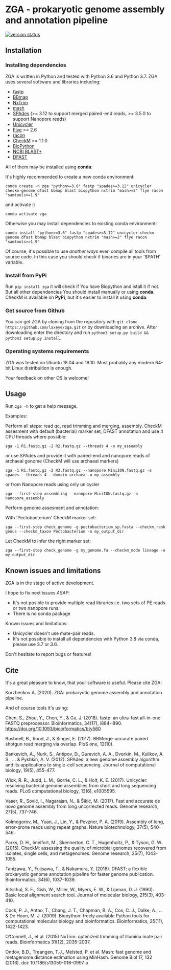 # ZGA - prokaryotic genome assembly and annotation pipeline

[![version status](https://img.shields.io/pypi/v/zga.svg)](https://pypi.python.org/pypi/zga)

## Installation

### Installing dependencies

ZGA is written in Python and tested with Python 3.6 and Python 3.7. ZGA uses several software and libraries including:

* [fastp](https://github.com/OpenGene/fastp)
* [BBmap](https://sourceforge.net/projects/bbmap/)
* [NxTrim](https://github.com/sequencing/NxTrim)
* [mash](https://mash.readthedocs.io/en/latest/)
* [SPAdes](http://cab.spbu.ru/software/spades/) (>= 3.12 to support merged paired-end reads, >= 3.5.0 to support Nanopore reads)
* [Unicycler](https://github.com/rrwick/Unicycler/)
* [Flye](https://github.com/fenderglass/Flye) >= 2.6
* [racon](https://github.com/lbcb-sci/racon)
* [CheckM](https://github.com/Ecogenomics/CheckM) >= 1.1.0
* [BioPython](https://biopython.org/)
* [NCBI BLAST+](https://blast.ncbi.nlm.nih.gov/Blast.cgi)
* [DFAST](https://github.com/nigyta/dfast_core)

All of them may be installed using **conda**:

It's highly recommended to create a new conda environment:

`conda create -n zga "python>=3.6" fastp "spades>=3.12" unicycler checkm-genome dfast bbmap blast biopython nxtrim "mash>=2" flye racon "samtools>=1.9"`

and activate it

`conda activate zga`

Otherwise you may install dependencies to existing conda environment:

`conda install "python>=3.6" fastp "spades>=3.12" unicycler checkm-genome dfast bbmap blast biopython nxtrim "mash>=2" flye racon "samtools>=1.9"`

Of course, it's possible to use *another ways* even compile all tools from source code. In this case you should check if binaries are in your '$PATH' variable.

### Install from PyPi

Run `pip install zga` it will check if You have Biopython and istall it if not. But all other dependencies You should install manually or using **conda**. CheckM is available on **PyPi**, but it's easier to install it using **conda**.

### Get source from Github

You can get ZGA by cloning from the repository with `git clone https://github.com/laxeye/zga.git` or by downloading an archive.
After downloading enter the directory and run `python3 setup.py build && python3 setup.py install`.

### Operating systems requirements

ZGA was tested on Ubuntu 18.04 and 19.10. Most probably any modern 64-bit Linux distribuition is enough.

Your feedback on other OS is welcome!

## Usage

Run `zga -h` to get a help message.

Examples:

Perform all steps: read qc, read trimming and merging, assembly, CheckM assesment with default (bacterial) marker set, DFAST annotation and use 4 CPU threads where possible:

`zga -1 R1.fastq.gz -2 R2.fastq.gz --threads 4 -o my_assembly`

or use SPAdes and provide it with paired-end and nanopore reads of archaeal genome (CheckM will use archaeal markers)

`zga -1 R1.fastq.gz -2 R2.fastq.gz --nanopore MiniION.fastq.gz -a spades --threads 4 --domain archaea -o my_assembly`

or from Nanopore reads using only unicycler

`zga --first-step assembling --nanopore MiniION.fastq.gz -o nanopore_assembly`

Perform genome assesment and annotation:

With 'Pectobacterium' CheckM marker set: 

`zga --first-step check_genome -g pectobacterium_sp.fasta --checkm_rank genus --checkm_taxon Pectobacterium -o my_output_dir`

Let CheckM to infer the right marker set: 

`zga --first-step check_genome -g my_genome.fa --checkm_mode lineage -o my_output_dir`

## Known issues and limitations

ZGA is in the stage of active development.

I hope to fix next issues *ASAP*:

* It's not posible to provide multiple read libraries i.e. two sets of PE reads or two nanopore runs.
* There is no conda package

Known issues and limitations:

* Unicycler doesn't use mate-pair reads.
* It's not possible to install all dependencies with Python 3.8 via conda, please use 3.7 or 3.6.

Don't hesitate to report bugs or features!

## Cite

It's a great pleasure to know, that your software is useful. Please cite ZGA:

Korzhenkov A. (2020). ZGA: prokaryotic genome assembly and annotation pipeline.

And of course tools it's using:

Chen, S., Zhou, Y., Chen, Y., & Gu, J. (2018). fastp: an ultra-fast all-in-one FASTQ preprocessor. Bioinformatics, 34(17), i884-i890. https://doi.org/10.1093/bioinformatics/bty560

Bushnell, B., Rood, J., & Singer, E. (2017). BBMerge–accurate paired shotgun read merging via overlap. PloS one, 12(10).

Bankevich, A., Nurk, S., Antipov, D., Gurevich, A. A., Dvorkin, M., Kulikov, A. S., ... & Pyshkin, A. V. (2012). SPAdes: a new genome assembly algorithm and its applications to single-cell sequencing. Journal of computational biology, 19(5), 455-477.

Wick, R. R., Judd, L. M., Gorrie, C. L., & Holt, K. E. (2017). Unicycler: resolving bacterial genome assemblies from short and long sequencing reads. PLoS computational biology, 13(6), e1005595.

Vaser, R., Sović, I., Nagarajan, N., & Šikić, M. (2017). Fast and accurate de novo genome assembly from long uncorrected reads. Genome research, 27(5), 737-746.

Kolmogorov, M., Yuan, J., Lin, Y., & Pevzner, P. A. (2019). Assembly of long, error-prone reads using repeat graphs. Nature biotechnology, 37(5), 540-546.

Parks, D. H., Imelfort, M., Skennerton, C. T., Hugenholtz, P., & Tyson, G. W. (2015). CheckM: assessing the quality of microbial genomes recovered from isolates, single cells, and metagenomes. Genome research, 25(7), 1043-1055.

Tanizawa, Y., Fujisawa, T., & Nakamura, Y. (2018). DFAST: a flexible prokaryotic genome annotation pipeline for faster genome publication. Bioinformatics, 34(6), 1037-1039.

Altschul, S. F., Gish, W., Miller, W., Myers, E. W., & Lipman, D. J. (1990). Basic local alignment search tool. Journal of molecular biology, 215(3), 403-410.

Cock, P. J., Antao, T., Chang, J. T., Chapman, B. A., Cox, C. J., Dalke, A., ... & De Hoon, M. J. (2009). Biopython: freely available Python tools for computational molecular biology and bioinformatics. Bioinformatics, 25(11), 1422-1423.

O’Connell, J., et al. (2015) NxTrim: optimized trimming of Illumina mate pair reads. Bioinformatics 31(12), 2035-2037.

Ondov, B.D., Treangen, T.J., Melsted, P. et al. Mash: fast genome and metagenome distance estimation using MinHash. Genome Biol 17, 132 (2016). doi: 10.1186/s13059-016-0997-x
